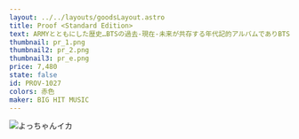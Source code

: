 ```yaml
---
layout: ../../layouts/goodsLayout.astro
title: Proof <Standard Edition>
text: ARMYとともにした歴史…BTSの過去‐現在‐未来が共存する年代記的アルバムでありBTSの誓いとARMYへの真心が込められた特別なアルバム。今回のアルバムには、過去のアルバムのタイトル曲、7人のメンバーが選定したユニット曲やソロ曲、未発売曲、スペシャル・バージョンなど、計48曲が収録されている
thumbnail: pr_1.png
thumbnail2: pr_2.png
thumbnail3: pr_e.png
price: 7,480
state: false
id: PROV-1027
colors: 赤色
maker: BIG HIT MUSIC
---
```


![よっちゃんイカ](/images/yochan01.jpg)
